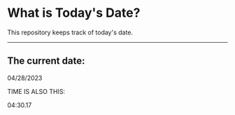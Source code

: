 # What is Today's Date?
This repository keeps track of today's date.
* * *
 
## The current date:  
 04/28/2023 
  
  
 TIME IS ALSO THIS: 
  
 04:30.17 
  
  
